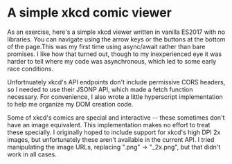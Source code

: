 # A simple xkcd comic viewer

As an exercise, here's a simple xkcd viewer written in vanilla ES2017 with no
libraries. You can navigate using the arrow keys or the buttons at the bottom
of the page.This was my first time using async/await rather than bare promises.
I like how that turned out, though to my inexperienced eye it was harder to
tell where my code was asynchronous, which led to some early race conditions.

Unfortnuately xkcd's API endpoints don't include permissive CORS headers, so I
needed to use their JSONP API, which made a fetch function necessary. For
convenience, I also wrote a little hyperscript implementation to help me
organize my DOM creation code.

Some of xkcd's comics are special and interactive -- these sometimes don't have
an image equivalent. This implementation makes no effort to treat these
specially. I originally hoped to include support for xkcd's high DPI 2x images,
but unfortunately these aren't available in the current API. I tried
manipulating the image URLs, replacing ".png" -> "_2x.png", but that didn't
work in all cases.
